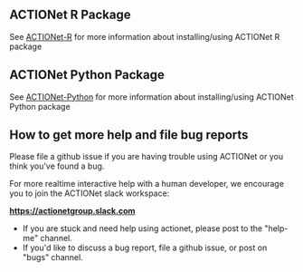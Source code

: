 ## ACTIONet R Package
See [ACTIONet-R](https://github.com/shmohammadi86/ACTIONet/tree/R-release) for more information about installing/using ACTIONet R package

## ACTIONet Python Package
See [ACTIONet-Python](https://github.com/shmohammadi86/ACTIONet/tree/python-devel) for more information about installing/using ACTIONet Python package


## How to get more help and file bug reports
Please file a github issue if you are having trouble using ACTIONet or you think you've found a bug. 

For more realtime interactive help with a human developer, we encourage you to join the ACTIONet slack workspace: 

**https://actionetgroup.slack.com**

* If you are stuck and need help using actionet, please post to the "help-me" channel. 
* If you'd like to discuss a bug report, file a github issue, or post on "bugs" channel. 
